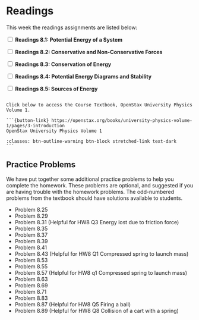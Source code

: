 # Readings

This week the readings assignments are listed below:

<label><input type="checkbox" id="week09_reading1" class="box"> **Readings 8.1: Potential Energy of a System** </input></label> 

<label><input type="checkbox" id="week09_reading2" class="box"> **Readings 8.2: Conservative and Non-Conservative Forces** </input></label> 

<label><input type="checkbox" id="week09_reading3" class="box"> **Readings 8.3: Conservation of Energy** </input></label> 

<label><input type="checkbox" id="week09_reading4" class="box"> **Readings 8.4: Potential Energy Diagrams and Stability** </input></label> 

<label><input type="checkbox" id="week09_reading5" class="box"> **Readings 8.5: Sources of Energy** </input></label> 

````{card}

Click below to access the Course Textbook, OpenStax University Physics Volume 1.

```{button-link} https://openstax.org/books/university-physics-volume-1/pages/3-introduction
OpenStax University Physics Volume 1

:classes: btn-outline-warning btn-block stretched-link text-dark
```
````

## Practice Problems

We have put together some additional practice problems to help you complete the homework.
These problems are optional, and suggested if you are having trouble with the homework problems.
The odd-numbered problems from the textbook should have solutions available to students.

- Problem 8.25
- Problem 8.29
- Problem 8.31 (Helpful for HW8 Q3 Energy lost due to friction force)
- Problem 8.35
- Problem 8.37
- Problem 8.39
- Problem 8.41
- Problem 8.43 (Helpful for HW8 Q1 Compressed spring to launch mass)
- Problem 8.53
- Problem 8.55
- Problem 8.57 (Helpful for HW8 q1 Compressed spring to launch mass)
- Problem 8.63
- Problem 8.69
- Problem 8.71
- Problem 8.83
- Problem 8.87 (Helpful for HW8 Q5 Firing a ball)
- Problem 8.89 (Helpful for HW8 Q8 Collision of a cart with a spring) 